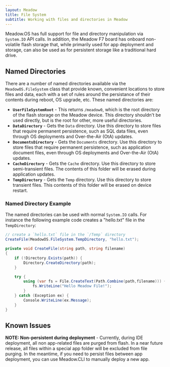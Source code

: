 ```yaml
---
layout: Meadow
title: File System
subtitle: Working with files and directories in Meadow
---
```


Meadow.OS has full support for file and directory manipulation via `System.IO` API calls. In addition, the Meadow F7 board has onboard non-volatile flash storage that, while primarily used for app deployment and storage, can also be used as for persistent storage like a traditional hard drive.

## Named Directories

There are a number of named directories available via the `MeadowOS.FileSystem` class that provide known, convenient locations to store files and data, each with a set of rules around the persistance of their contents during reboot, OS upgrade, etc. These named directories are:

 * **`UserFileSystemRoot`** - This returns `/meadow0`, which is the root directory of the flash storage on the Meadow device. This directory shouldn't be used directly, but is the root for other, more useful directories.
 * **`DataDirectory`** - Gets the `Data` directory. Use this directory to store files that require permanent persistence, such as SQL data files, even through OS deployments and Over-the-Air (OtA) updates.
 * **`DocumentsDirectory`** - Gets the `Documents` directory. Use this directory to store files that require permanent persistence, such as application document files, even through OS deployments and Over-the-Air (OtA) updates.
 * **`CacheDirectory`** - Gets the `Cache` directory. Use this directory to store semi-transient files. The contents of this folder will be erased during application updates.
 * **`TempDirectory`** - Gets the `Temp` directory. Use this directory to store transient files. This contents of this folder will be erased on device restart.

### Named Directory Example

The named directories can be used with normal `System.IO` calls. For instance the following example code creates a "hello.txt" file in the `TempDirectory`:

```csharp
// create a `hello.txt` file in the `/Temp` directory
CreateFile(MeadowOS.FileSystem.TempDirectory, "hello.txt");

private void CreateFile(string path, string filename)
{
    if (!Directory.Exists(path)) {
        Directory.CreateDirectory(path);
    }

    try {
        using (var fs = File.CreateText(Path.Combine(path,filename))) {
            fs.WriteLine("Hello Meadow File!");
        }
    } catch (Exception ex) {
        Console.WriteLine(ex.Message);
    }
}
```
 
## Known Issues

**NOTE: Non-persistent during deployment** - Currently, during IDE deployment, all non app-related files are purged from flash. In a near future release, all files within a special app folder will be excluded from file purging. In the meantime, if you need to persist files between app deployment, you can use Meadow.CLI to manually deploy a new app.
